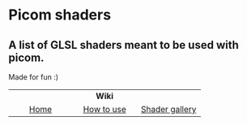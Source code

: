 # Picom shaders
## A list of GLSL shaders meant to be used with picom.

Made for fun :)

<table>
  <tr align="center">
    <td colspan="3"><b>Wiki</b></td>
  </tr>
  <tr align="center">
    <td width="33%"><a href=https://github.com/ikz87/picom-shaders/wiki>Home</a></td>
    <td width="33%"><a href=https://github.com/ikz87/picom-shaders/wiki/How-to-use>How to use</a></td>
    <td width="33%"><a href=https://github.com/ikz87/picom-shaders/wiki/Shader-gallery>Shader gallery</a></td>
  </tr>
</table>
